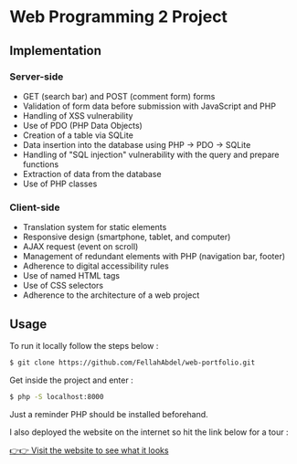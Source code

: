 # Web Programming 2 Project

## Implementation

### Server-side

- GET (search bar) and POST (comment form) forms
- Validation of form data before submission with JavaScript and PHP
- Handling of XSS vulnerability
- Use of PDO (PHP Data Objects)
- Creation of a table via SQLite
- Data insertion into the database using PHP -> PDO -> SQLite
- Handling of "SQL injection" vulnerability with the query and prepare functions
- Extraction of data from the database
- Use of PHP classes

### Client-side

- Translation system for static elements
- Responsive design (smartphone, tablet, and computer)
- AJAX request (event on scroll)
- Management of redundant elements with PHP (navigation bar, footer)
- Adherence to digital accessibility rules
- Use of named HTML tags
- Use of CSS selectors
- Adherence to the architecture of a web project

## Usage

To run it locally follow the steps below :

```bash
$ git clone https://github.com/FellahAbdel/web-portfolio.git
```

Get inside the project and enter :

```bash
$ php -S localhost:8000
```

Just a reminder PHP should be installed beforehand.

I also deployed the website on the internet so hit the link below for a tour :

[👉️👉️ Visit the website to see what it looks](http://fellah.alwaysdata.net/)
